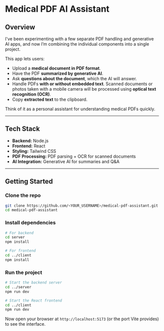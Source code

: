 # Medical PDF AI Assistant

## Overview

I've been experimenting with a few separate PDF handling and generative AI apps, and now I’m combining the individual components into a single project.

This app lets users:

* Upload a **medical document in PDF format**.
* Have the PDF **summarized by generative AI**.
* Ask **questions about the document**, which the AI will answer.
* Handle PDFs **with or without embedded text**. Scanned documents or photos taken with a mobile camera will be processed using **optical text recognition (OCR)**.
* Copy **extracted text** to the clipboard.

Think of it as a personal assistant for understanding medical PDFs quickly.

---

## Tech Stack

* **Backend:** Node.js
* **Frontend:** React
* **Styling:** Tailwind CSS
* **PDF Processing:** PDF parsing + OCR for scanned documents
* **AI Integration:** Generative AI for summaries and Q\&A

---

## Getting Started

### Clone the repo

```bash
git clone https://github.com/<YOUR_USERNAME>/medical-pdf-assistant.git
cd medical-pdf-assistant
```

### Install dependencies

```bash
# For backend
cd server
npm install

# For frontend
cd ../client
npm install
```

### Run the project

```bash
# Start the backend server
cd ../server
npm run dev

# Start the React frontend
cd ../client
npm run dev
```

Now open your browser at `http://localhost:5173` (or the port Vite provides) to see the interface.
